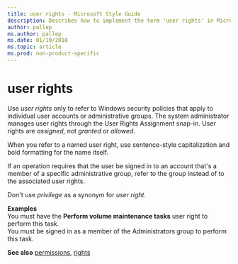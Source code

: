 ```yaml
---
title: user rights - Microsoft Style Guide
description: Describes how to implement the term 'user rights' in Microsoft content and provides examples of using the term 'user rights' in content.
author: pallep
ms.author: pallep
ms.date: 01/19/2018
ms.topic: article
ms.prod: non-product-specific
---
```


# user rights

Use *user rights*
only to refer to Windows security policies that apply to individual
user accounts or administrative groups. The system administrator manages
user rights through the User Rights Assignment snap-in. User rights are
*assigned,* not *granted* or *allowed*.

When you refer to a named user right, use sentence-style capitalization and bold formatting for the name itself.

If
an operation requires that the user be signed in to an account that's a
member of a specific administrative group, refer to the group instead
of to the associated user rights.

Don't use *privilege* as a synonym for *user right*.

**Examples**  
You must have the **Perform volume maintenance tasks** user right to perform this task.  
You must be signed in as a member of the Administrators group to perform this task.

**See also** [permissions](~/a-z-word-list-term-collections/p/permissions.md), [rights](~/a-z-word-list-term-collections/r/rights.md)
